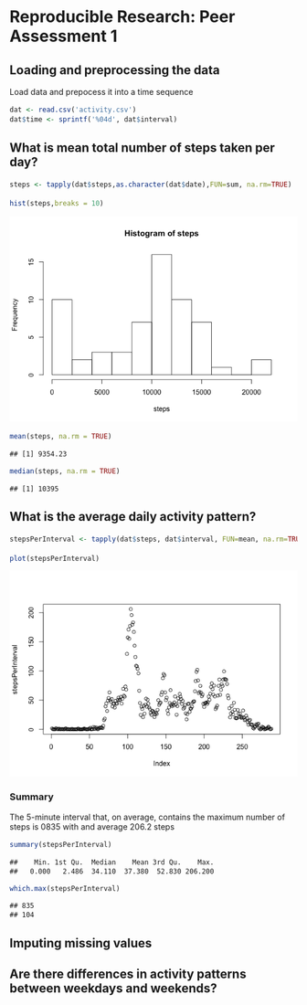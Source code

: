 # Reproducible Research: Peer Assessment 1


## Loading and preprocessing the data
Load data and prepocess it into a time sequence

```r
dat <- read.csv('activity.csv')
dat$time <- sprintf('%04d', dat$interval)
```

## What is mean total number of steps taken per day?


```r
steps <- tapply(dat$steps,as.character(dat$date),FUN=sum, na.rm=TRUE)

hist(steps,breaks = 10)
```

![](./PA1_template_files/figure-html/unnamed-chunk-2-1.png) 

```r
mean(steps, na.rm = TRUE)
```

```
## [1] 9354.23
```

```r
median(steps, na.rm = TRUE)
```

```
## [1] 10395
```

## What is the average daily activity pattern?

```r
stepsPerInterval <- tapply(dat$steps, dat$interval, FUN=mean, na.rm=TRUE)

plot(stepsPerInterval)
```

![](./PA1_template_files/figure-html/unnamed-chunk-3-1.png) 
### Summary 
The 5-minute interval that, on average, contains the maximum number of steps is 0835 with and average 206.2 steps


```r
summary(stepsPerInterval)
```

```
##    Min. 1st Qu.  Median    Mean 3rd Qu.    Max. 
##   0.000   2.486  34.110  37.380  52.830 206.200
```

```r
which.max(stepsPerInterval)
```

```
## 835 
## 104
```

## Imputing missing values



## Are there differences in activity patterns between weekdays and weekends?

